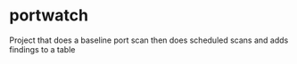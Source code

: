 # portwatch
Project that does a baseline port scan then does scheduled scans and adds findings to a table
